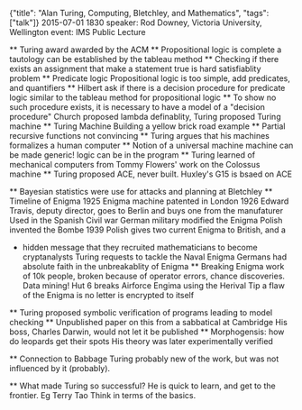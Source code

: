 {"title": "Alan Turing, Computing, Bletchley, and Mathematics", "tags": ["talk"]}
2015-07-01 1830
speaker: Rod Downey, Victoria University, Wellington
event: IMS Public Lecture

** Turing award awarded by the ACM
** Propositional logic is complete
a tautology can be established by the tableau method
** Checking if there exists an assignment that make a statement true is hard
satisfiablity problem
** Predicate logic
Propositional logic is too simple, add predicates, and quantifiers
** Hilbert ask if there is a decision procedure for predicate logic
similar to the tableau method for propositional logic
** To show no such procedure exists, it is necessary to have a model of a "decision procedure"
Church proposed lambda definablity, Turing proposed Turing machine
** Turing Machine
Building a yellow brick road example
** Partial recursive functions not convincing
** Turing argues that his machines formalizes a human computer
** Notion of a universal machine
machine can be made generic! logic can be in the program
** Turing learned of mechanical computers from Tommy Flowers' work on the Colossus machine
** Turing proposed ACE, never built. Huxley's G15 is bsaed on ACE

** Bayesian statistics were use for attacks and planning at Bletchley
** Timeline of Enigma
1925 Enigma machine patented in London
1926 Edward Travis, deputy director, goes to Berlin and buys one from the manufaturer
Used in the Spanish Civil war
German military modified the Enigma
Polish invented the Bombe
1939 Polish gives two current Enigma to British, and a
* hidden message that they recruited mathematicians to become cryptanalysts
Turing requests to tackle the Naval Enigma
Germans had absolute faith in the unbreakablity of Enigma
** Breaking Enigma
work of 10k people, broken because of operator errors, chance discoveries. Data mining!
Hut 6 breaks Airforce Engima using the Herival Tip
a flaw of the Enigma is no letter is encrypted to itself

** Turing proposed symbolic verification of programs
leading to model checking
** Unpublished paper on this from a sabbatical at Cambridge
His boss, Charles Darwin, would not let it be published
** Morphogensis: how do leopards get their spots
His theory was later experimentally verified

** Connection to Babbage
Turing probably new of the work, but was not influenced by it (probably).

** What made Turing so successful?
He is quick to learn, and get to the frontier. Eg Terry Tao
Think in terms of the basics.
